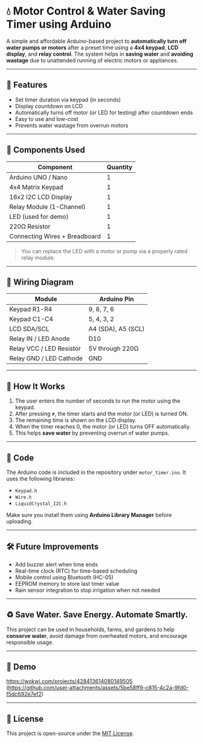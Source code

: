 # 💧 Motor Control & Water Saving Timer using Arduino

A simple and affordable Arduino-based project to **automatically turn off water pumps or motors** after a preset time using a **4x4 keypad**, **LCD display**, and **relay control**. The system helps in **saving water** and **avoiding wastage** due to unattended running of electric motors or appliances.

---

## 📌 Features

- Set timer duration via keypad (in seconds)
- Display countdown on LCD
- Automatically turns off motor (or LED for testing) after countdown ends
- Easy to use and low-cost
- Prevents water wastage from overrun motors

---

## 🔧 Components Used

| Component              | Quantity |
|------------------------|----------|
| Arduino UNO / Nano     | 1        |
| 4x4 Matrix Keypad      | 1        |
| 16x2 I2C LCD Display    | 1        |
| Relay Module (1-Channel) | 1        |
| LED (used for demo)    | 1        |
| 220Ω Resistor          | 1        |
| Connecting Wires + Breadboard | 1 |

> You can replace the LED with a motor or pump via a properly rated relay module.

---

## 🔌 Wiring Diagram

| Module | Arduino Pin |
|--------|-------------|
| Keypad R1-R4 | 9, 8, 7, 6 |
| Keypad C1-C4 | 5, 4, 3, 2 |
| LCD SDA/SCL | A4 (SDA), A5 (SCL) |
| Relay IN / LED Anode | D10 |
| Relay VCC / LED Resistor | 5V through 220Ω |
| Relay GND / LED Cathode | GND |

---

## 🧠 How It Works

1. The user enters the number of seconds to run the motor using the keypad.
2. After pressing `#`, the timer starts and the motor (or LED) is turned ON.
3. The remaining time is shown on the LCD display.
4. When the timer reaches 0, the motor (or LED) turns OFF automatically.
5. This helps **save water** by preventing overrun of water pumps.

---

## 📝 Code

The Arduino code is included in the repository under `motor_timer.ino`. It uses the following libraries:

- `Keypad.h`
- `Wire.h`
- `LiquidCrystal_I2C.h`

Make sure you install them using **Arduino Library Manager** before uploading.

---

## 🛠️ Future Improvements

- Add buzzer alert when time ends
- Real-time clock (RTC) for time-based scheduling
- Mobile control using Bluetooth (HC-05)
- EEPROM memory to store last timer value
- Rain sensor integration to stop irrigation when not needed

---

## ♻️ Save Water. Save Energy. Automate Smartly.

This project can be used in households, farms, and gardens to help **conserve water**, avoid damage from overheated motors, and encourage responsible usage.

---

## 📸 Demo
https://wokwi.com/projects/428413614080149505
(https://github.com/user-attachments/assets/5be58ff9-c815-4c2a-9fd0-f5dc692e7ef2)


---

## 📄 License

This project is open-source under the [MIT License](LICENSE).
